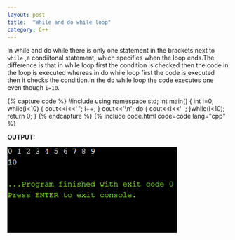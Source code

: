 ```yaml
---
layout: post
title:  "While and do while loop"
category: C++
---
```


In while and do while there is only one statement in the brackets next to `while` ,a condiitonal statement, which specifies when the loop ends.The difference is that in while loop first the condition is checked then the code in the loop is executed whereas in do while loop first the code is executed then it checks the condition.In the do while loop the code executes one even though `i=10`.

{% capture code %}
#include<iostream>
using namespace std;
int main()
{
    int i=0;
    while(i<10)
    {
        cout<<i<<' ';
        i++;
    }
    cout<<'\n';
    do
    {
        cout<<i<<' ';
    }while(i<10);
    return 0;
}
{% endcapture %}
{% include code.html code=code lang="cpp" %}

**OUTPUT:**

![output](/assets/While-and-do-while-loop.png)